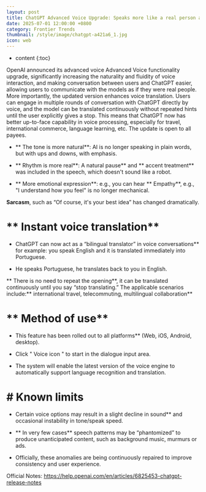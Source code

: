 ```yaml
---
layout: post
title: ChatGPT Advanced Voice Upgrade: Speaks more like a real person and also conducts two-way automatic translations
date: 2025-07-01 12:00:00 +0800
category: Frontier Trends
thumbnail: /style/image/chatgpt-a421a6_1.jpg
icon: web
---
```

* content
{:toc}

OpenAI announced its advanced voice Advanced Voice functionality upgrade, significantly increasing the naturality and fluidity of voice interaction, and making conversation between users and ChatGPT easier, allowing users to communicate with the models as if they were real people. More importantly, the updated version enhances voice translation. Users can engage in multiple rounds of conversation with ChatGPT directly by voice, and the model can be translated continuously without repeated hints until the user explicitly gives a stop. This means that ChatGPT now has better up-to-face capability in voice processing, especially for travel, international commerce, language learning, etc. The update is open to all payees.

- ** The tone is more natural**: AI is no longer speaking in plain words, but with ups and downs, with emphasis.

- ** Rhythm is more real**: A natural pause** and ** accent treatment** was included in the speech, which doesn't sound like a robot.

- ** More emotional expression**: e.g., you can hear ** Empathy**, e.g., "I understand how you feel" is no longer mechanical.

**Sarcasm**, such as “Of course, it's your best idea” has changed dramatically.

# ** Instant voice translation**

- ChatGPT can now act as a “bilingual translator” in voice conversations** for example: you speak English and it is translated immediately into Portuguese.

- He speaks Portuguese, he translates back to you in English.

** There is no need to repeat the opening**, it can be translated continuously until you say “stop translating.” The applicable scenarios include:** international travel, telecommuting, multilingual collaboration**

# ** Method of use**

- This feature has been rolled out to all platforms** (Web, iOS, Android, desktop).

- Click " Voice icon " to start in the dialogue input area.

- The system will enable the latest version of the voice engine to automatically support language recognition and translation.

# # Known limits

- Certain voice options may result in a slight decline in sound** and occasional instability in tone/speak speed.

- ** In very few cases** speech patterns may be “phantomized” to produce unanticipated content, such as background music, murmurs or ads.

- Officially, these anomalies are being continuously repaired to improve consistency and user experience.

Official Notes: https://help.openai.com/en/articles/6825453-chatgpt-release-notes